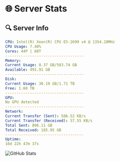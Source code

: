 # 🌐 Server Stats
## 🔍 Server Info
```yaml
CPU: Intel(R) Xeon(R) CPU E5-2699 v4 @ 1354.28MHz
CPU Usage: 7.40%
Cores: 44P | 88T
-----------------------------------
Memory:
Current Usage: 8.37 GB/503.74 GB
Available: 491.91 GB
-----------------------------------
Disk:
Current Usage: 30.19 GB/1.71 TB
Free: 1.60 TB
-----------------------------------
GPU:
No GPU detected
-----------------------------------
Network:
Current Transfer (Sent): 586.52 KB/s
Current Transfer (Received): 57.55 KB/s
Total Sent: 896.11 GB
Total Received: 185.95 GB
-----------------------------------
Uptime:
16d 22h 47m 37s
```
![GitHub Stats](https://img.shields.io/badge/Updated-2025-05-06_15:56:25-blue)